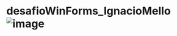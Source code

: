 # desafioWinForms_IgnacioMello![image](https://user-images.githubusercontent.com/81387670/139876471-4165e139-3678-4c2a-804c-1748a8931162.png)
